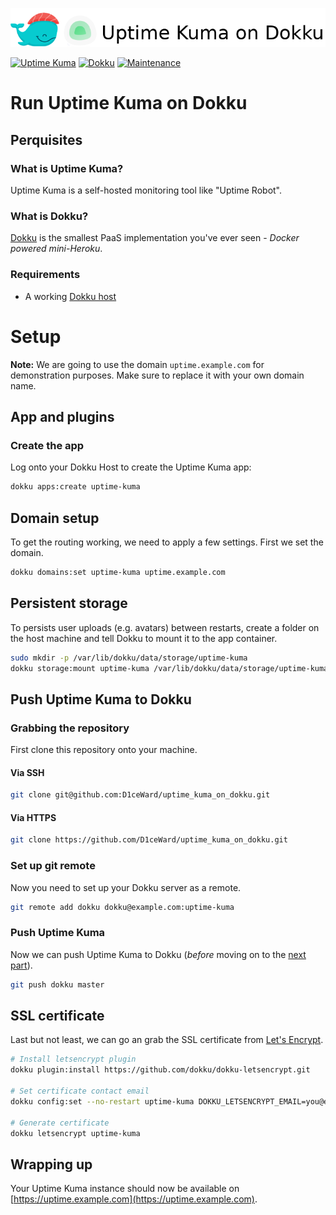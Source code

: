 ![](.github/images/repo_header.png)

[![Uptime Kuma](https://img.shields.io/badge/Uptime_Kuma-1.7.3-blue.svg)](https://github.com/louislam/uptime-kuma/releases/tag/1.7.3)
[![Dokku](https://img.shields.io/badge/Dokku-Repo-blue.svg)](https://github.com/dokku/dokku)
[![Maintenance](https://img.shields.io/badge/Maintained%3F-yes-green.svg)](https://github.com/louislam/uptime-kuma/graphs/commit-activity)

# Run Uptime Kuma on Dokku

## Perquisites

### What is Uptime Kuma?

Uptime Kuma is a self-hosted monitoring tool like "Uptime Robot".

### What is Dokku?

[Dokku](http://dokku.viewdocs.io/dokku/) is the smallest PaaS implementation you've ever seen - _Docker
powered mini-Heroku_.

### Requirements

* A working [Dokku host](http://dokku.viewdocs.io/dokku/getting-started/installation/)

# Setup

**Note:** We are going to use the domain `uptime.example.com` for demonstration purposes. Make sure to
replace it with your own domain name.

## App and plugins

### Create the app

Log onto your Dokku Host to create the Uptime Kuma app:

```bash
dokku apps:create uptime-kuma
```

## Domain setup

To get the routing working, we need to apply a few settings. First we set the domain.

```bash
dokku domains:set uptime-kuma uptime.example.com
```

## Persistent storage

To persists user uploads (e.g. avatars) between restarts, create a folder on the host machine and tell Dokku to mount it to the app container.

```bash
sudo mkdir -p /var/lib/dokku/data/storage/uptime-kuma
dokku storage:mount uptime-kuma /var/lib/dokku/data/storage/uptime-kuma:/app/data
```

## Push Uptime Kuma to Dokku

### Grabbing the repository

First clone this repository onto your machine.

#### Via SSH

```bash
git clone git@github.com:D1ceWard/uptime_kuma_on_dokku.git
```

#### Via HTTPS

```bash
git clone https://github.com/D1ceWard/uptime_kuma_on_dokku.git
```

### Set up git remote

Now you need to set up your Dokku server as a remote.

```bash
git remote add dokku dokku@example.com:uptime-kuma
```

### Push Uptime Kuma

Now we can push Uptime Kuma to Dokku (_before_ moving on to the [next part](#domain-and-ssl-certificate)).

```bash
git push dokku master
```

## SSL certificate

Last but not least, we can go an grab the SSL certificate from [Let's
Encrypt](https://letsencrypt.org/).

```bash
# Install letsencrypt plugin
dokku plugin:install https://github.com/dokku/dokku-letsencrypt.git

# Set certificate contact email
dokku config:set --no-restart uptime-kuma DOKKU_LETSENCRYPT_EMAIL=you@example.com

# Generate certificate
dokku letsencrypt uptime-kuma
```

## Wrapping up

Your Uptime Kuma instance should now be available on [https://uptime.example.com](https://uptime.example.com).

